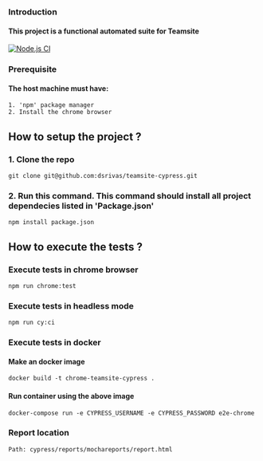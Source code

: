 ### Introduction
#### This project is a functional automated suite for Teamsite

[![Node.js CI](https://github.com/dsrivas/teamsite-cypress/actions/workflows/node.js.yml/badge.svg)](https://github.com/dsrivas/teamsite-cypress/actions/workflows/node.js.yml)

### Prerequisite
#### The host machine must have:
    1. 'npm' package manager
    2. Install the chrome browser

## How to setup the project ?

### 1. Clone the repo
    git clone git@github.com:dsrivas/teamsite-cypress.git

### 2. Run this command. This command should install all project dependecies listed in 'Package.json'
    npm install package.json

## How to execute the tests ?

### Execute tests in chrome browser
    npm run chrome:test

### Execute tests in headless mode
    npm run cy:ci

### Execute tests in docker

#### Make an docker image
    docker build -t chrome-teamsite-cypress .

#### Run container using the above image
    docker-compose run -e CYPRESS_USERNAME -e CYPRESS_PASSWORD e2e-chrome

### Report location
    Path: cypress/reports/mochareports/report.html

